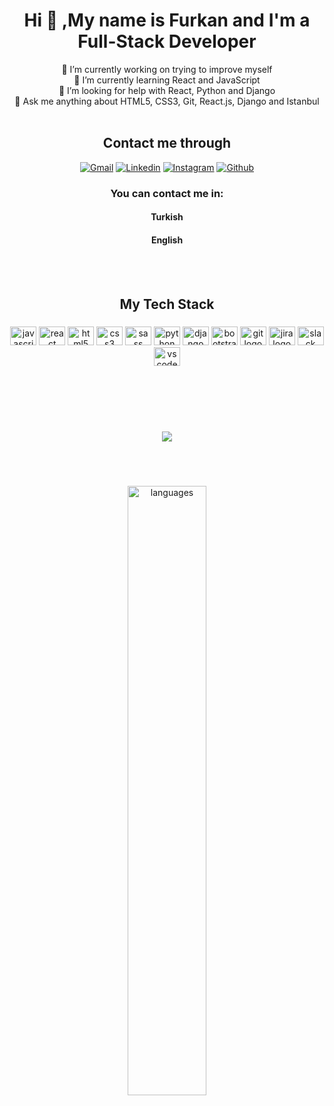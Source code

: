 <h1 align="center">Hi 👋 ,My name is Furkan and I'm a Full-Stack Developer </h1>

<div align="center">

<!--**Schwayzer1/Schwayzer1** is a ✨ _special_ ✨ repository because its `README.md` (this file) appears on your GitHub profile.

Here are some ideas to get you started: -->

 🔭 I’m currently working on trying to improve myself <br/>
 🌱 I’m currently learning React and JavaScript <br/>
 🤔 I’m looking for help with React, Python and Django <br/>
 💬 Ask me anything about HTML5, CSS3, Git, React.js, Django and Istanbul 
<br/><br/>
<h2> Contact me through </h2>

[![Gmail](https://img.shields.io/badge/Gmail-D14836?style=for-the-badge&logo=gmail&logoColor=white)](mailto:furkann.onay@gmail.com)
[![Linkedin](https://img.shields.io/badge/LinkedIn-0077B5?style=for-the-badge&logo=linkedin&logoColor=white)](https://www.linkedin.com/in/furkan-onay-55b806246/)
[![Instagram](https://img.shields.io/badge/Instagram-E4405F?style=for-the-badge&logo=instagram&logoColor=white)](https://www.instagram.com/furkannonay/)
[![Github](https://img.shields.io/badge/GitHub-100000?style=for-the-badge&logo=github&logoColor=white)](https://github.com/Schwayzer1)

### You can contact me in:
#### Turkish
#### English
<br/><br/>
</div>
<h2 align="center">My Tech Stack</h2>

###

<div align="center">
  <img src="https://cdn.jsdelivr.net/gh/devicons/devicon/icons/javascript/javascript-original.svg" height="30" width="42" alt="javascript logo"  />
  <img src="https://cdn.jsdelivr.net/gh/devicons/devicon/icons/react/react-original.svg" height="30" width="42" alt="react logo"  />
  <img src="https://cdn.jsdelivr.net/gh/devicons/devicon/icons/html5/html5-original.svg" height="30" width="42" alt="html5 logo"  />
  <img src="https://cdn.jsdelivr.net/gh/devicons/devicon/icons/css3/css3-original.svg" height="30" width="42" alt="css3 logo"  />
  <img src="https://cdn.jsdelivr.net/gh/devicons/devicon/icons/sass/sass-original.svg" height="30" width="42" alt="sass logo"  />
  <img src="https://cdn.jsdelivr.net/gh/devicons/devicon/icons/python/python-original.svg" height="30" width="42" alt="python logo"  />
  <img src="https://cdn.jsdelivr.net/gh/devicons/devicon/icons/django/django-plain.svg" height="30" width="42" alt="django logo"  />
  <img src="https://cdn.jsdelivr.net/gh/devicons/devicon/icons/bootstrap/bootstrap-original.svg" height="30" width="42" alt="bootstrap logo"  />
  <img src="https://cdn.jsdelivr.net/gh/devicons/devicon/icons/git/git-original.svg" height="30" width="42" alt="git logo"  />
  <img src="https://cdn.jsdelivr.net/gh/devicons/devicon/icons/jira/jira-original.svg" height="30" width="42" alt="jira logo"  />
  <img src="https://cdn.jsdelivr.net/gh/devicons/devicon/icons/slack/slack-original.svg" height="30" width="42" alt="slack logo"  />
  <img src="https://cdn.jsdelivr.net/gh/devicons/devicon/icons/vscode/vscode-original.svg" height="30" width="42" alt="vscode logo"  />
</div>

###
<br/><br/><br/><br/>

<div align="center">
<img src="https://github-readme-stats.vercel.app/api?username=Schwayzer1&&show_icons=true&title_color=ffffff&icon_color=bb2acf&text_color=daf7dc&bg_color=151515">
</div>

###

<br/><br/>

<div align="center">
<img src="https://github-readme-stats.vercel.app/api/top-langs/?username=Schwayzer1&theme=chartreuse-dark&layout=compact" alt="languages" width="50%">
</div>
